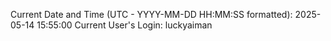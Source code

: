 Current Date and Time (UTC - YYYY-MM-DD HH:MM:SS formatted): 2025-05-14 15:55:00
Current User's Login: luckyaiman
